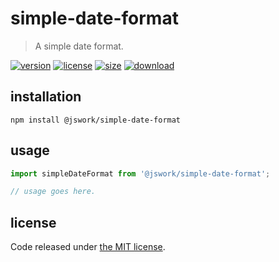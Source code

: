 # simple-date-format
> A simple date format.

[![version][version-image]][version-url]
[![license][license-image]][license-url]
[![size][size-image]][size-url]
[![download][download-image]][download-url]

## installation
```shell
npm install @jswork/simple-date-format
```

## usage
```js
import simpleDateFormat from '@jswork/simple-date-format';

// usage goes here.
```

## license
Code released under [the MIT license](https://github.com/afeiship/simple-date-format/blob/master/LICENSE.txt).

[version-image]: https://img.shields.io/npm/v/@jswork/simple-date-format
[version-url]: https://npmjs.org/package/@jswork/simple-date-format

[license-image]: https://img.shields.io/npm/l/@jswork/simple-date-format
[license-url]: https://github.com/afeiship/simple-date-format/blob/master/LICENSE.txt

[size-image]: https://img.shields.io/bundlephobia/minzip/@jswork/simple-date-format
[size-url]: https://github.com/afeiship/simple-date-format/blob/master/dist/simple-date-format.min.js

[download-image]: https://img.shields.io/npm/dm/@jswork/simple-date-format
[download-url]: https://www.npmjs.com/package/@jswork/simple-date-format
